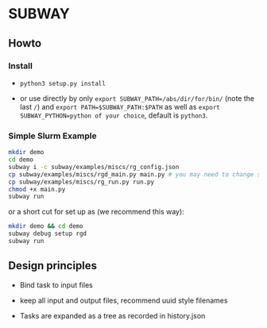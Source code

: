 SUBWAY
========

## Howto

### Install

* `python3 setup.py install`

* or use directly by only `export SUBWAY_PATH=/abs/dir/for/bin/` (note the last `/`) and
`export PATH=$SUBWAY_PATH:$PATH` as well as `export SUBWAY_PYTHON=python of your choice`, 
default is `python3`.


### Simple Slurm Example

```bash
mkdir demo
cd demo
subway i -c subway/examples/miscs/rg_config.json
cp subway/examples/miscs/rgd_main.py main.py # you may need to change shebang of this py
cp subway/examples/miscs/rg_run.py run.py
chmod +x main.py
subway run
```

or a short cut for set up as (we recommend this way):
```bash
mkdir demo && cd demo
subway debug setup rgd
subway run
```


## Design principles

* Bind task to input files

* keep all input and output files, recommend uuid style filenames

* Tasks are expanded as a tree as recorded in history.json